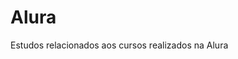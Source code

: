 # Alura                 
Estudos relacionados aos cursos realizados na Alura         
   
 

































